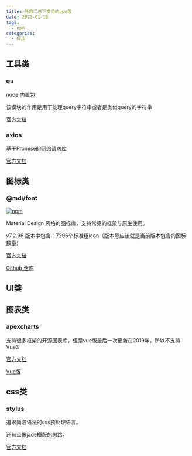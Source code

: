 ```yaml
---
title: 熟悉汇总下常见的npm包
date: 2023-01-18
tags: 
  - npm
categories: 
  - 碎片
---
```



<!-- more -->

## 工具类

### qs

node 内置包

该模块的作用是用于处理query字符串或者是类似query的字符串

[官方文档](https://nodejs.org/api/querystring.html)

### axios

基于Promise的网络请求库

[官方文档](https://www.axios-http.cn/docs/intro)

## 图标类

### @mdi/font

[![npm](https://img.shields.io/npm/dm/@mdi/font.svg)](https://github.com/Templarian/MaterialDesign-Webfont)

Material Design 风格的图标库，支持常见的框架与原生使用。

v7.2.96 版本中包含：7296个标准粗icon（版本号应该就是当前版本包含的图标数量）

[官方文档](https://pictogrammers.com/library/mdi/)

[Github 仓库](https://github.com/Templarian/MaterialDesign-Webfont)

## UI类

## 图表类

### apexcharts

支持很多框架的开源图表库，但是vue版最后一次更新在2019年，所以不支持Vue3

[官方文档](https://apexcharts.com/docs/installation/)

[Vue版](https://github.com/apexcharts/vue-apexcharts)

## css类

### stylus

追求简洁语法的css预处理语言。

还有点像jade模版的思路。

[官方文档](https://www.stylus-lang.cn/)
